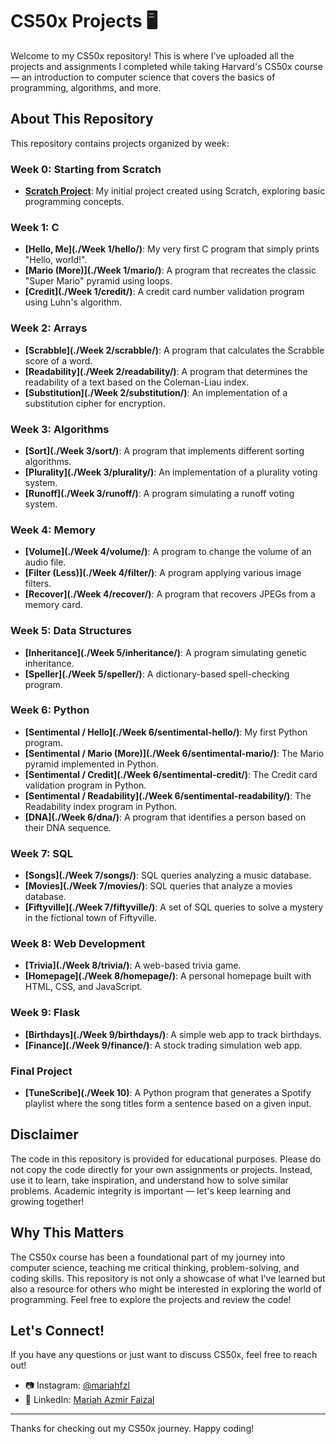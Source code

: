 # CS50x Projects 🖥️

Welcome to my CS50x repository! This is where I’ve uploaded all the projects and assignments I completed while taking Harvard's CS50x course — an introduction to computer science that covers the basics of programming, algorithms, and more.

## About This Repository

This repository contains projects organized by week:

### Week 0: Starting from Scratch
- **[Scratch Project](CS50x_2024/tree/main/Week%200)**: My initial project created using Scratch, exploring basic programming concepts.

### Week 1: C
- **[Hello, Me](./Week 1/hello/)**: My very first C program that simply prints "Hello, world!".
- **[Mario (More)](./Week 1/mario/)**: A program that recreates the classic "Super Mario" pyramid using loops.
- **[Credit](./Week 1/credit/)**: A credit card number validation program using Luhn's algorithm.

### Week 2: Arrays
- **[Scrabble](./Week 2/scrabble/)**: A program that calculates the Scrabble score of a word.
- **[Readability](./Week 2/readability/)**: A program that determines the readability of a text based on the Coleman-Liau index.
- **[Substitution](./Week 2/substitution/)**: An implementation of a substitution cipher for encryption.

### Week 3: Algorithms
- **[Sort](./Week 3/sort/)**: A program that implements different sorting algorithms.
- **[Plurality](./Week 3/plurality/)**: An implementation of a plurality voting system.
- **[Runoff](./Week 3/runoff/)**: A program simulating a runoff voting system.

### Week 4: Memory
- **[Volume](./Week 4/volume/)**: A program to change the volume of an audio file.
- **[Filter (Less)](./Week 4/filter/)**: A program applying various image filters.
- **[Recover](./Week 4/recover/)**: A program that recovers JPEGs from a memory card.

### Week 5: Data Structures
- **[Inheritance](./Week 5/inheritance/)**: A program simulating genetic inheritance.
- **[Speller](./Week 5/speller/)**: A dictionary-based spell-checking program.

### Week 6: Python
- **[Sentimental / Hello](./Week 6/sentimental-hello/)**: My first Python program.
- **[Sentimental / Mario (More)](./Week 6/sentimental-mario/)**: The Mario pyramid implemented in Python.
- **[Sentimental / Credit](./Week 6/sentimental-credit/)**: The Credit card validation program in Python.
- **[Sentimental / Readability](./Week 6/sentimental-readability/)**: The Readability index program in Python.
- **[DNA](./Week 6/dna/)**: A program that identifies a person based on their DNA sequence.

### Week 7: SQL
- **[Songs](./Week 7/songs/)**: SQL queries analyzing a music database.
- **[Movies](./Week 7/movies/)**: SQL queries that analyze a movies database.
- **[Fiftyville](./Week 7/fiftyville/)**: A set of SQL queries to solve a mystery in the fictional town of Fiftyville.

### Week 8: Web Development
- **[Trivia](./Week 8/trivia/)**: A web-based trivia game.
- **[Homepage](./Week 8/homepage/)**: A personal homepage built with HTML, CSS, and JavaScript.

### Week 9: Flask
- **[Birthdays](./Week 9/birthdays/)**: A simple web app to track birthdays.
- **[Finance](./Week 9/finance/)**: A stock trading simulation web app.

### Final Project
- **[TuneScribe](./Week 10)**: A Python program that generates a Spotify playlist where the song titles form a sentence based on a given input.

## Disclaimer

The code in this repository is provided for educational purposes. Please do not copy the code directly for your own assignments or projects. Instead, use it to learn, take inspiration, and understand how to solve similar problems. Academic integrity is important — let's keep learning and growing together!

## Why This Matters

The CS50x course has been a foundational part of my journey into computer science, teaching me critical thinking, problem-solving, and coding skills. This repository is not only a showcase of what I've learned but also a resource for others who might be interested in exploring the world of programming. Feel free to explore the projects and review the code! 

## Let's Connect!

If you have any questions or just want to discuss CS50x, feel free to reach out!

- 📷 Instagram: [@mariahfzl](https://www.instagram.com/mariahfzl/)
- 💼 LinkedIn: [Mariah Azmir Faizal](https://www.linkedin.com/in/mariah-azmir-faizal/)

---

Thanks for checking out my CS50x journey. Happy coding!
